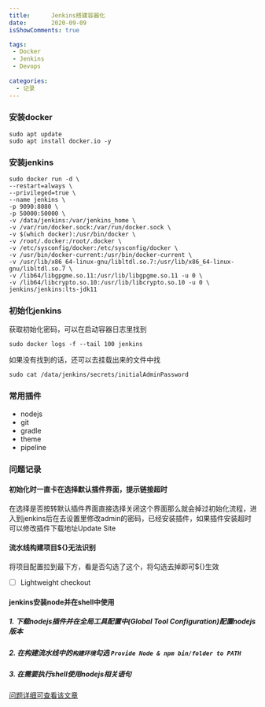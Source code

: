 ```yaml
---
title:      Jenkins搭建容器化
date:       2020-09-09
isShowComments: true

tags:
 - Docker
 - Jenkins
 - Devops
 
categories:
  - 记录
---
```


### 安装docker

```shell
sudo apt update
sudo apt install docker.io -y
```

### 安装jenkins

```shell
sudo docker run -d \
--restart=always \
--privileged=true \
--name jenkins \
-p 9090:8080 \
-p 50000:50000 \
-v /data/jenkins:/var/jenkins_home \
-v /var/run/docker.sock:/var/run/docker.sock \
-v $(which docker):/usr/bin/docker \
-v /root/.docker:/root/.docker \
-v /etc/sysconfig/docker:/etc/sysconfig/docker \
-v /usr/bin/docker-current:/usr/bin/docker-current \
-v /usr/lib/x86_64-linux-gnu/libltdl.so.7:/usr/lib/x86_64-linux-gnu/libltdl.so.7 \
-v /lib64/libgpgme.so.11:/usr/lib/libgpgme.so.11 -u 0 \
-v /lib64/libcrypto.so.10:/usr/lib/libcrypto.so.10 -u 0 \
jenkins/jenkins:lts-jdk11
```

### 初始化jenkins

获取初始化密码，可以在启动容器日志里找到

```shell
sudo docker logs -f --tail 100 jenkins
```

如果没有找到的话，还可以去挂载出来的文件中找

```shell
sudo cat /data/jenkins/secrets/initialAdminPassword
```



### 常用插件

- nodejs
- git
- gradle
- theme
- pipeline



### 问题记录

#### 初始化时一直卡在选择默认插件界面，提示链接超时

在选择是否按转默认插件界面直接选择关闭这个界面那么就会掉过初始化流程，进入到jenkins后在去设置里修改admin的密码，已经安装插件，如果插件安装超时可以修改插件下载地址Update Site

#### 流水线构建项目${}无法识别

将项目配置拉到最下方，看是否勾选了这个，将勾选去掉即可${}生效

- [ ]  Lightweight checkout   

#### jenkins安装node并在shell中使用

##### 1. 下载nodejs插件并在全局工具配置中(Global Tool Configuration)配置nodejs版本

##### 2. 在构建流水线中的`构建环境`勾选 `Provide Node & npm bin/folder to PATH`

##### 3. 在需要执行shell使用nodejs相关语句

[问题详细可查看该文章](https://www.jianshu.com/p/0a865a321d78)



